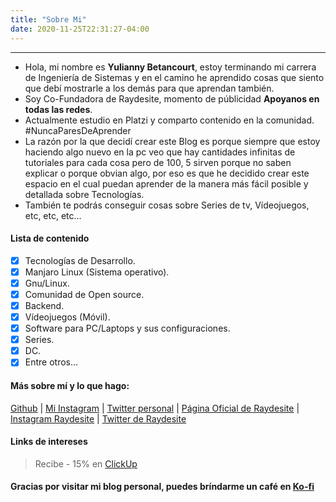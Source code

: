 ```yaml
---
title: "Sobre Mi"
date: 2020-11-25T22:31:27-04:00
---
```


------------
- Hola, mi nombre es **Yulianny Betancourt**, estoy terminando mi carrera de Ingeniería de Sistemas y en el camino he aprendido cosas que siento que debí mostrarle a los demás para que aprendan también.
- Soy Co-Fundadora de Raydesite, momento de públicidad **Apoyanos en todas las redes**.
- Actualmente estudio en Platzi y comparto contenido en la comunidad. #NuncaParesDeAprender
- La razón por la que decidí crear este Blog es porque siempre que estoy haciendo algo nuevo en la pc veo que hay cantidades infinitas de tutoriales para cada cosa pero de 100, 5 sirven porque no saben explicar o porque obvian algo, por eso es que he decidido crear este espacio en el cual puedan aprender de la manera más fácil posible y detallada sobre Tecnologías.
- También te podrás conseguir cosas sobre Series de tv, Vídeojuegos, etc, etc, etc...

#### Lista de contenido

- [x] Tecnologías de Desarrollo.
- [x] Manjaro Linux (Sistema operativo).
- [x] Gnu/Linux.
- [x] Comunidad de Open source.
- [x] Backend.
- [x] Vídeojuegos (Móvil).
- [x] Software para PC/Laptops y sus configuraciones.
- [x] Series.
- [x] DC.
- [x] Entre otros...

#### Más sobre mí y lo que hago:

[Github](https://github.com/yuliannydev/) |
[Mi Instagram](https://www.instagram.com/yuliannydev/) |
[Twitter personal](https://www.twitter.com/yuliannydev/) |
[Página Oficial de Raydesite](https://raydesite.com/) |
[Instagram Raydesite](https://www.instagram.com/raydesite/) |
[Twitter de Raydesite](https://www.twitter.com/raydesite/)

#### Links de intereses

>Recibe - 15% en [ClickUp](https://clickup.com/?fp_ref=yulianny36&promo=RAYCLICKUP)

#### Gracias por visitar mi blog personal, puedes bríndarme un café en [Ko-fi](https://ko-fi.com/raydesite/)

